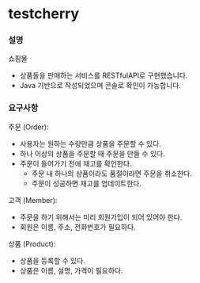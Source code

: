 # testcherry

### 설명

쇼핑몰

* 상품들을 판매하는 서비스를 RESTfulAPI로 구현했습니다.
* Java 기반으로 작성되었으며 콘솔로 확인이 가능합니다.

### 요구사항

주문 (Order):
* 사용자는 원하는 수량만큼 상품을 주문할 수 있다.
* 하나 이상의 상품을 주문할 때 주문을 만들 수 있다.
* 주문이 들어가기 전에 재고를 확인한다.
  * 주문 내 하나의 상품이라도 품절이라면 주문을 취소한다.
  * 주문이 성공하면 재고를 업데이트한다.

고객 (Member):
* 주문을 하기 위해서는 미리 회원가입이 되어 있어야 한다.
* 회원은 이름, 주소, 전화번호가 필요하다.

상품 (Product):
* 상품을 등록할 수 있다.
* 상품은 이름, 설명, 가격이 필요하다.

